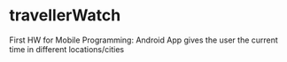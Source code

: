 # travellerWatch
First HW for Mobile Programming: Android App gives the user the current time in different locations/cities
